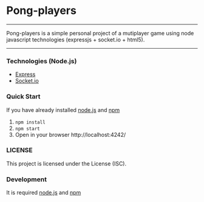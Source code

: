 # Pong-players

____

Pong-players is a simple personal project of a mutiplayer game using node javascript technologies (expressjs + socket.io + html5).

___

### Technologies (Node.js)

- [Express](https://expressjs.com/)
- [Socket.io](https://socket.io/)

### Quick Start

If you have already installed [node.js](https://nodejs.org/en/) and [npm](https://www.npmjs.com/)

1. `` npm install ``
2. `` npm start ``
3. Open in your browser http://localhost:4242/


### LICENSE
This project is licensed under the License (ISC).

### Development

It is required [node.js](https://nodejs.org/en/) and [npm](https://www.npmjs.com/)
